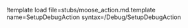 !template load file=stubs/moose_action.md.template name=SetupDebugAction syntax=/Debug/SetupDebugAction